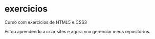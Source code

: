 # exercicios
 Curso com exercicios de HTML5 e CSS3

 Estou aprendendo a criar sites e agora vou gerenciar meus repositórios.
